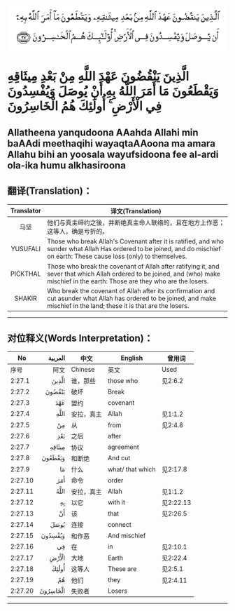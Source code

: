 ![002:027](images/002_027.gif)

#  الَّذِينَ يَنْقُضُونَ عَهْدَ اللَّهِ مِنْ بَعْدِ مِيثَاقِهِ وَيَقْطَعُونَ مَا أَمَرَ اللَّهُ بِهِ أَنْ يُوصَلَ وَيُفْسِدُونَ فِي الْأَرْضِ ۚ أُولَٰئِكَ هُمُ الْخَاسِرُونَ 

## Allatheena yanqudoona AAahda Allahi min baAAdi meethaqihi wayaqtaAAoona ma amara Allahu bihi an yoosala wayufsidoona fee al-ardi ola-ika humu alkhasiroona

## 翻译(Translation)：

| Translator | 译文(Translation)                                            |
|:----------:| ------------------------------------------------------------ |
| 马坚       | 他们与真主缔约之後，并断绝真主命人联络的，且在地方上作恶；这等人，确是亏折的。 |
| YUSUFALI   | Those who break Allah's Covenant after it is ratified, and who sunder what Allah Has ordered to be joined, and do mischief on earth: These cause loss (only) to themselves. |
| PICKTHAL   | Those who break the covenant of Allah after ratifying it, and sever that which Allah ordered to be joined, and (who) make mischief in the earth: Those are they who are the losers. |
| SHAKIR     | Who break the covenant of Allah after its confirmation and cut asunder what Allah has ordered to be joined, and make mischief in the land; these it is that are the losers. |

---

## 对位释义(Words Interpretation)：

| No      |  العربية | 中文       | English          | 曾用词    |
| ------- | -------: | ---------- | ---------------- | --------- |
| 序号    |     阿文 | Chinese    | 英文             | Used      |
| 2:27.1  |    الَّذِينَ | 谁，那些   | those who        | 见2:6.2   |
| 2:27.2  |   يَنْقُضُونَ | 破坏       | Break            |           |
| 2:27.3  |      عَهْدَ | 盟约       | covenant         |           |
| 2:27.4  |     اللَّهِ | 安拉，真主 | Allah            | 见1:1.2   |
| 2:27.5  |       مِنْ | 从         | from             | 见2:4.8   |
| 2:27.6  |      بَعْدِ | 之后       | after            |           |
| 2:27.7  |   مِيثَاقِهِ | 协议       | agreement        |           |
| 2:27.8  |  وَيَقْطَعُونَ | 和断绝     | And cut          |           |
| 2:27.9  |       مَا | 什么       | what/ that which | 见2:17.8  |
| 2:27.10 |      أَمَرَ | 命令       | order            |           |
| 2:27.11 |     اللَّهُ | 安拉，真主 | Allah            | 见1:1.2   |
| 2:27.12 |       بِهِ | 以它       | with it          | 见2:22.13 |
| 2:27.13 |       أَنْ | 该         | that             | 见2:26.5  |
| 2:27.14 |     يُوصَلَ | 连接       | connect          |           |
| 2:27.15 |  وَيُفْسِدُونَ | 和作恶     | And mischief     |           |
| 2:27.16 |       فِي | 在         | in               | 见2:10.1  |
| 2:27.17 |    الْأَرْضِ | 大地       | Earth            | 见2:22.4  |
| 2:27.18 |    أُولَٰئِكَ | 这等人     | These are        | 见2:5.1   |
| 2:27.19 |       هُمُ | 他们       | they             | 见2:4.11  |
| 2:27.20 | الْخَاسِرُونَ | 失败者     | Losers           |           |

---
